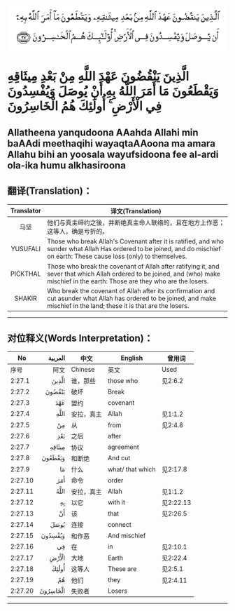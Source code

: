 ![002:027](images/002_027.gif)

#  الَّذِينَ يَنْقُضُونَ عَهْدَ اللَّهِ مِنْ بَعْدِ مِيثَاقِهِ وَيَقْطَعُونَ مَا أَمَرَ اللَّهُ بِهِ أَنْ يُوصَلَ وَيُفْسِدُونَ فِي الْأَرْضِ ۚ أُولَٰئِكَ هُمُ الْخَاسِرُونَ 

## Allatheena yanqudoona AAahda Allahi min baAAdi meethaqihi wayaqtaAAoona ma amara Allahu bihi an yoosala wayufsidoona fee al-ardi ola-ika humu alkhasiroona

## 翻译(Translation)：

| Translator | 译文(Translation)                                            |
|:----------:| ------------------------------------------------------------ |
| 马坚       | 他们与真主缔约之後，并断绝真主命人联络的，且在地方上作恶；这等人，确是亏折的。 |
| YUSUFALI   | Those who break Allah's Covenant after it is ratified, and who sunder what Allah Has ordered to be joined, and do mischief on earth: These cause loss (only) to themselves. |
| PICKTHAL   | Those who break the covenant of Allah after ratifying it, and sever that which Allah ordered to be joined, and (who) make mischief in the earth: Those are they who are the losers. |
| SHAKIR     | Who break the covenant of Allah after its confirmation and cut asunder what Allah has ordered to be joined, and make mischief in the land; these it is that are the losers. |

---

## 对位释义(Words Interpretation)：

| No      |  العربية | 中文       | English          | 曾用词    |
| ------- | -------: | ---------- | ---------------- | --------- |
| 序号    |     阿文 | Chinese    | 英文             | Used      |
| 2:27.1  |    الَّذِينَ | 谁，那些   | those who        | 见2:6.2   |
| 2:27.2  |   يَنْقُضُونَ | 破坏       | Break            |           |
| 2:27.3  |      عَهْدَ | 盟约       | covenant         |           |
| 2:27.4  |     اللَّهِ | 安拉，真主 | Allah            | 见1:1.2   |
| 2:27.5  |       مِنْ | 从         | from             | 见2:4.8   |
| 2:27.6  |      بَعْدِ | 之后       | after            |           |
| 2:27.7  |   مِيثَاقِهِ | 协议       | agreement        |           |
| 2:27.8  |  وَيَقْطَعُونَ | 和断绝     | And cut          |           |
| 2:27.9  |       مَا | 什么       | what/ that which | 见2:17.8  |
| 2:27.10 |      أَمَرَ | 命令       | order            |           |
| 2:27.11 |     اللَّهُ | 安拉，真主 | Allah            | 见1:1.2   |
| 2:27.12 |       بِهِ | 以它       | with it          | 见2:22.13 |
| 2:27.13 |       أَنْ | 该         | that             | 见2:26.5  |
| 2:27.14 |     يُوصَلَ | 连接       | connect          |           |
| 2:27.15 |  وَيُفْسِدُونَ | 和作恶     | And mischief     |           |
| 2:27.16 |       فِي | 在         | in               | 见2:10.1  |
| 2:27.17 |    الْأَرْضِ | 大地       | Earth            | 见2:22.4  |
| 2:27.18 |    أُولَٰئِكَ | 这等人     | These are        | 见2:5.1   |
| 2:27.19 |       هُمُ | 他们       | they             | 见2:4.11  |
| 2:27.20 | الْخَاسِرُونَ | 失败者     | Losers           |           |

---
